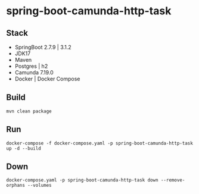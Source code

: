 # spring-boot-camunda-http-task

## Stack

- SpringBoot 2.7.9 | 3.1.2
- JDK17
- Maven
- Postgres | h2
- Camunda 7.19.0
- Docker | Docker Compose


## Build

```shell
mvn clean package
```

## Run

```shell
docker-compose -f docker-compose.yaml -p spring-boot-camunda-http-task up -d --build
```

## Down

```shell
docker-compose.yaml -p spring-boot-camunda-http-task down --remove-orphans --volumes
```